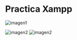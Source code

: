 # Practica Xampp

![imagen1](/bae_alejandroPerez/trim1/ud1/tareas/Tarea1_2/Instalacion2.png)

![imagen2](/bae_alejandroPerez/trim1/ud1/tareas/Tarea1_2/Instalacion1.jpg "Título alternativo")
![imagen2](/bae_alejandroPerez/trim1/ud1/tareas/Tarea1_2/showtables.png "Título alternativo")

